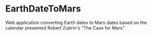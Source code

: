 # EarthDateToMars
Web application converting Earth dates to Mars dates based on the calendar presented Robert Zubrin's "The Case for Mars"
